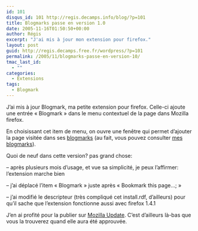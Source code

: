 ```yaml
---
id: 101
disqus_id: 101 http://regis.decamps.info/blog/?p=101
title: Blogmarks passe en version 1.0
date: 2005-11-16T01:50:50+00:00
author: Régis
excerpt: "J'ai mis à jour mon extension pour firefox."
layout: post
guid: http://regis.decamps.free.fr/wordpress/?p=101
permalink: /2005/11/blogmarks-passe-en-version-10/
tmac_last_id:
  - ""
categories:
  - Extensions
tags:
  - Blogmark
---
```

J’ai mis à jour Blogmark, ma petite extension pour firefox. Celle-ci ajoute une entrée « Blogmark » dans le menu contextuel de la page dans Mozilla firefox. 

En choisissant cet item de menu, on ouvre une fenêtre qui permet d’ajouter la page visitée dans ses [blogmarks](http://www.blogmarks.net/) (au fait, vous pouvez consulter [mes blogmarks](http://blogmarks.net/user/Regis)).

Quoi de neuf dans cette version? pas grand chose:
  
– après plusieurs mois d’usage, et vue sa simplicité, je peux l’affirmer: l’extension marche bien
  
– j’ai déplacé l’item « Blogmark » juste après « Bookmark this page…; »
  
– j’ai modifié le descripteur (très compliqué cet install.rdf, d’ailleurs) pour qu’il sache que l’extension fonctionne aussi avec firefox 1.4.1

J’en ai profité pour la publier sur [Mozilla Update](https://addons.mozilla.org/extensions/?application=firefox). C’est d’ailleurs là-bas que vous la trouverez quand elle aura été approuvée.

